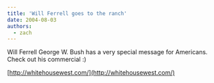 ```yaml
---
title: 'Will Ferrell goes to the ranch'
date: 2004-08-03
authors:
  - zach
---
```


Will Ferrell George W. Bush has a very special message for Americans. Check out his commercial :)

[http://whitehousewest.com/](http://whitehousewest.com/)
